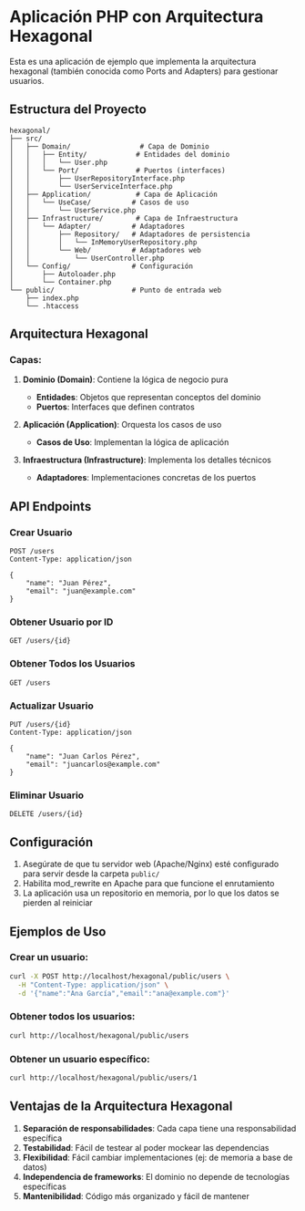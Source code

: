 # Aplicación PHP con Arquitectura Hexagonal

Esta es una aplicación de ejemplo que implementa la arquitectura hexagonal (también conocida como Ports and Adapters) para gestionar usuarios.

## Estructura del Proyecto

```
hexagonal/
├── src/
│   ├── Domain/                 # Capa de Dominio
│   │   ├── Entity/            # Entidades del dominio
│   │   │   └── User.php
│   │   └── Port/              # Puertos (interfaces)
│   │       ├── UserRepositoryInterface.php
│   │       └── UserServiceInterface.php
│   ├── Application/           # Capa de Aplicación
│   │   └── UseCase/          # Casos de uso
│   │       └── UserService.php
│   ├── Infrastructure/        # Capa de Infraestructura
│   │   └── Adapter/          # Adaptadores
│   │       ├── Repository/   # Adaptadores de persistencia
│   │       │   └── InMemoryUserRepository.php
│   │       └── Web/          # Adaptadores web
│   │           └── UserController.php
│   └── Config/               # Configuración
│       ├── Autoloader.php
│       └── Container.php
└── public/                   # Punto de entrada web
    ├── index.php
    └── .htaccess
```

## Arquitectura Hexagonal

### Capas:

1. **Dominio (Domain)**: Contiene la lógica de negocio pura
   - **Entidades**: Objetos que representan conceptos del dominio
   - **Puertos**: Interfaces que definen contratos

2. **Aplicación (Application)**: Orquesta los casos de uso
   - **Casos de Uso**: Implementan la lógica de aplicación

3. **Infraestructura (Infrastructure)**: Implementa los detalles técnicos
   - **Adaptadores**: Implementaciones concretas de los puertos

## API Endpoints

### Crear Usuario
```http
POST /users
Content-Type: application/json

{
    "name": "Juan Pérez",
    "email": "juan@example.com"
}
```

### Obtener Usuario por ID
```http
GET /users/{id}
```

### Obtener Todos los Usuarios
```http
GET /users
```

### Actualizar Usuario
```http
PUT /users/{id}
Content-Type: application/json

{
    "name": "Juan Carlos Pérez",
    "email": "juancarlos@example.com"
}
```

### Eliminar Usuario
```http
DELETE /users/{id}
```

## Configuración

1. Asegúrate de que tu servidor web (Apache/Nginx) esté configurado para servir desde la carpeta `public/`
2. Habilita mod_rewrite en Apache para que funcione el enrutamiento
3. La aplicación usa un repositorio en memoria, por lo que los datos se pierden al reiniciar

## Ejemplos de Uso

### Crear un usuario:
```bash
curl -X POST http://localhost/hexagonal/public/users \
  -H "Content-Type: application/json" \
  -d '{"name":"Ana García","email":"ana@example.com"}'
```

### Obtener todos los usuarios:
```bash
curl http://localhost/hexagonal/public/users
```

### Obtener un usuario específico:
```bash
curl http://localhost/hexagonal/public/users/1
```

## Ventajas de la Arquitectura Hexagonal

1. **Separación de responsabilidades**: Cada capa tiene una responsabilidad específica
2. **Testabilidad**: Fácil de testear al poder mockear las dependencias
3. **Flexibilidad**: Fácil cambiar implementaciones (ej: de memoria a base de datos)
4. **Independencia de frameworks**: El dominio no depende de tecnologías específicas
5. **Mantenibilidad**: Código más organizado y fácil de mantener
